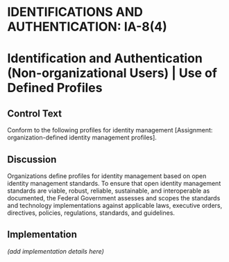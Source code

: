 # IDENTIFICATIONS AND AUTHENTICATION: IA-8(4)
# Identification and Authentication (Non-organizational Users) | Use of Defined Profiles

## Control Text

Conform to the following profiles for identity management [Assignment: organization-defined identity management profiles].

## Discussion

Organizations define profiles for identity management based on open identity management standards. To ensure that open identity management standards are viable, robust, reliable, sustainable, and interoperable as documented, the Federal Government assesses and scopes the standards and technology implementations against applicable laws, executive orders, directives, policies, regulations, standards, and guidelines.

## Implementation

_(add implementation details here)_